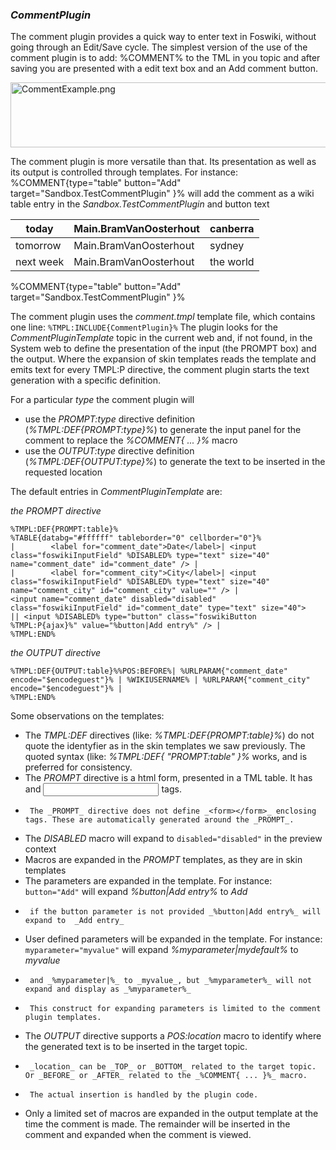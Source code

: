### _CommentPlugin_
The comment plugin provides a quick way to enter text in Foswiki, without going through an Edit/Save cycle. The simplest version of the use of the comment plugin is to add:
<verbatim>
%COMMENT%</verbatim> to the TML in you topic and after saving you are presented with a edit text box and an Add comment button.

<img src="%ATTACHURLPATH%/CommentExample.png" alt="CommentExample.png" width='751' height='104' />

The comment plugin is more versatile than that. Its presentation as well as its output is controlled through templates. For instance:
<verbatim>%COMMENT{type="table" button="Add" target="Sandbox.TestCommentPlugin" }%</verbatim>
will add the comment as a wiki table entry in the _Sandbox.TestCommentPlugin_ and button text

| today | Main.BramVanOosterhout | canberra |
|-------|------------------------|----------|
| tomorrow | Main.BramVanOosterhout | sydney |
| next week | Main.BramVanOosterhout | the world |
%COMMENT{type="table" button="Add" target="Sandbox.TestCommentPlugin" }%

The comment plugin uses the _comment.tmpl_ template file, which contains one line:
`%TMPL:INCLUDE{CommentPlugin}%`
The plugin looks for the _CommentPluginTemplate_ topic in the current web and, if not found, in the System web to define the presentation of the input (the PROMPT box) and the output. Where the expansion of skin templates reads the template and emits text for every TMPL:P directive, the comment plugin starts the text generation with a specific definition.  

For a particular _type_ the comment plugin will 
*   use the _PROMPT:type_ directive definition (_%TMPL:DEF{PROMPT:type}%_) to generate the input panel for the comment to replace the _%COMMENT{ ... }%_ macro
*   use the _OUTPUT:type_ directive definition (_%TMPL:DEF{OUTPUT:type}%_) to generate the text to be inserted in the requested location

The default entries in _CommentPluginTemplate_ are:
 
*the PROMPT directive*
```
%TMPL:DEF{PROMPT:table}%
%TABLE{databg="#ffffff" tableborder="0" cellborder="0"}%
|        <label for="comment_date">Date</label>| <input class="foswikiInputField" %DISABLED% type="text" size="40" name="comment_date" id="comment_date" /> |
|        <label for="comment_city">City</label>| <input class="foswikiInputField" %DISABLED% type="text" size="40" name="comment_city" id="comment_city" value="" /> |
<input name="comment_date" disabled="disabled" class="foswikiInputField" id="comment_date" type="text" size="40">
|| <input %DISABLED% type="button" class="foswikiButton %TMPL:P{ajax}%" value="%button|Add entry%" /> |
%TMPL:END%
```

*the OUTPUT directive*
```
%TMPL:DEF{OUTPUT:table}%%POS:BEFORE%| %URLPARAM{"comment_date" encode="$encodeguest"}% | %WIKIUSERNAME% | %URLPARAM{"comment_city" encode="$encodeguest"}% |
%TMPL:END%
```
Some observations on the templates:
*   The _TMPL:DEF_ directives (like: _%TMPL:DEF{PROMPT:table}%_) do not quote the identyfier as in the skin templates we saw previously. The quoted syntax (like: _%TMPL:DEF{ "PROMPT:table" }%_ works, and is preferred for consistency.
*   The _PROMPT_ directive is a html form, presented in a TML table. It has _<label>_ and _<input>_ tags.
*      The _PROMPT_ directive does not define _<form></form>_ enclosing tags. These are automatically generated around the _PROMPT_.
*   The _DISABLED_ macro will expand to <code>disabled="disabled"</code> in the preview context
*   Macros are expanded in the _PROMPT_ templates, as they are in skin templates
*   The parameters are expanded in the template. For instance: <code>button="Add"</code> will expand _%button|Add entry%_ to _Add_
*      if the button parameter is not provided _%button|Add entry%_ will expand to  _Add entry_
*   User defined parameters will be expanded in the template. For instance: <code>myparameter="myvalue"</code> will expand _%myparameter|mydefault%_ to _myvalue_
*      and _%myparameter|%_ to _myvalue_, but _%myparameter%_ will not expand and display as _%myparameter%_
*      This construct for expanding parameters is limited to the comment plugin templates.
*   The _OUTPUT_ directive supports a _POS:location_ macro to identify where the generated text is to be inserted in the target topic.
*      _location_ can be _TOP_ or _BOTTOM_ related to the target topic. Or _BEFORE_ or _AFTER_ related to the _%COMMENT{ ... }%_ macro.
*      The actual insertion is handled by the plugin code.
*   Only a limited set of macros are expanded in the output template at the time the comment is made. The remainder will be inserted in the comment and expanded when the comment is viewed.
